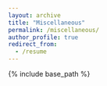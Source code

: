 ```yaml
---
layout: archive
title: "Miscellaneous"
permalink: /miscellaneous/
author_profile: true
redirect_from:
  - /resume
---
```


{% include base_path %}
